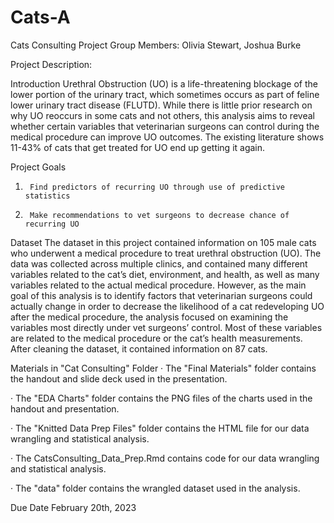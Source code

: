 # Cats-A
Cats Consulting Project
Group Members: Olivia Stewart, Joshua Burke

Project Description:

Introduction
Urethral Obstruction (UO) is a life-threatening blockage of the lower portion of the urinary tract, which sometimes occurs as part of feline lower urinary tract disease (FLUTD). While there is little prior research on why UO reoccurs in some cats and not others, this analysis aims to reveal whether certain variables that veterinarian surgeons can control during the medical procedure can improve UO outcomes. The existing literature shows 11-43% of cats that get treated for UO end up getting it again.

Project Goals
1.      Find predictors of recurring UO through use of predictive statistics

2.      Make recommendations to vet surgeons to decrease chance of recurring UO

Dataset
The dataset in this project contained information on 105 male cats who underwent a medical procedure to treat urethral obstruction (UO). The data was collected across multiple clinics, and contained many different variables related to the cat’s diet, environment, and health, as well as many variables related to the actual medical procedure. However, as the main goal of this analysis is to identify factors that veterinarian surgeons could actually change in order to decrease the likelihood of a cat redeveloping UO after the medical procedure, the analysis focused on examining the variables most directly under vet surgeons’ control. Most of these variables are related to the medical procedure or the cat’s health measurements. After cleaning the dataset, it contained information on 87 cats.

Materials in "Cat Consulting" Folder
·         The "Final Materials" folder contains the handout and slide deck used in the presentation.

·         The "EDA Charts" folder contains the PNG files of the charts used in the handout and presentation.

·         The "Knitted Data Prep Files" folder contains the HTML file for our data wrangling and statistical analysis.

·         The CatsConsulting_Data_Prep.Rmd contains code for our data wrangling and statistical analysis.

·         The "data" folder contains the wrangled dataset used in the analysis.

Due Date
February 20th, 2023

